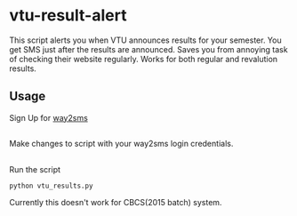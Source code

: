 # vtu-result-alert
This script alerts you when VTU announces results for your semester. You get SMS just after the results are announced. Saves you from annoying task of checking their website regularly. Works for both regular and revalution results.
## Usage
Sign Up for [way2sms](http://site21.way2sms.com/content/index.html?)
##
Make changes to script with your way2sms login credentials.
##
Run the script
```
python vtu_results.py
```
Currently this doesn't work for CBCS(2015 batch) system.

